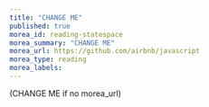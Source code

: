 ```yaml
---
title: "CHANGE ME"
published: true
morea_id: reading-statespace
morea_summary: "CHANGE ME"
morea_url: https://github.com/airbnb/javascript
morea_type: reading
morea_labels:
---
```


(CHANGE ME if no morea_url)
